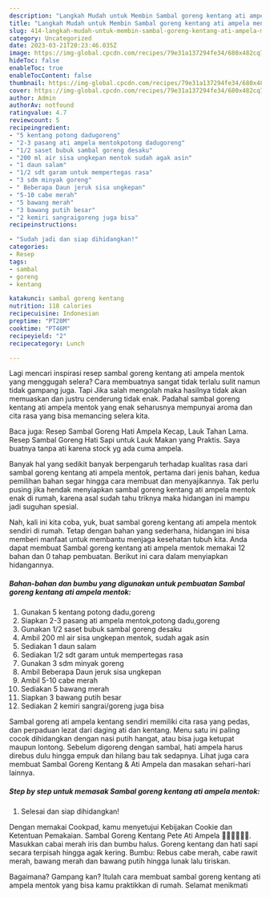 ```yaml
---
description: "Langkah Mudah untuk Membin Sambal goreng kentang ati ampela mentok yang Enak"
title: "Langkah Mudah untuk Membin Sambal goreng kentang ati ampela mentok yang Enak"
slug: 414-langkah-mudah-untuk-membin-sambal-goreng-kentang-ati-ampela-mentok-yang-enak
category: Uncategorized
date: 2023-03-21T20:23:46.035Z
image: https://img-global.cpcdn.com/recipes/79e31a137294fe34/680x482cq70/sambal-goreng-kentang-ati-ampela-mentok-foto-resep-utama.jpg
hideToc: false
enableToc: true
enableTocContent: false
thumbnail: https://img-global.cpcdn.com/recipes/79e31a137294fe34/680x482cq70/sambal-goreng-kentang-ati-ampela-mentok-foto-resep-utama.jpg
cover: https://img-global.cpcdn.com/recipes/79e31a137294fe34/680x482cq70/sambal-goreng-kentang-ati-ampela-mentok-foto-resep-utama.jpg
author: Admin
authorAv: notfound
ratingvalue: 4.7
reviewcount: 5
recipeingredient:
- "5 kentang potong dadugoreng"
- "2-3 pasang ati ampela mentokpotong dadugoreng"
- "1/2 saset bubuk sambal goreng desaku"
- "200 ml air sisa ungkepan mentok sudah agak asin"
- "1 daun salam"
- "1/2 sdt garam untuk mempertegas rasa"
- "3 sdm minyak goreng"
- " Beberapa Daun jeruk sisa ungkepan"
- "5-10 cabe merah"
- "5 bawang merah"
- "3 bawang putih besar"
- "2 kemiri sangraigoreng juga bisa"
recipeinstructions:

- "Sudah jadi dan siap dihidangkan!"
categories:
- Resep
tags:
- sambal
- goreng
- kentang

katakunci: sambal goreng kentang 
nutrition: 118 calories
recipecuisine: Indonesian
preptime: "PT20M"
cooktime: "PT46M"
recipeyield: "2"
recipecategory: Lunch

---
```



Lagi mencari inspirasi resep sambal goreng kentang ati ampela mentok yang menggugah selera? Cara membuatnya sangat tidak terlalu sulit namun tidak gampang juga. Tapi Jika salah mengolah maka hasilnya tidak akan memuaskan dan justru cenderung tidak enak. Padahal sambal goreng kentang ati ampela mentok yang enak seharusnya mempunyai aroma dan cita rasa yang bisa memancing selera kita.


Baca juga: Resep Sambal Goreng Hati Ampela Kecap, Lauk Tahan Lama. Resep Sambal Goreng Hati Sapi untuk Lauk Makan yang Praktis. Saya buatnya tanpa ati karena stock yg ada cuma ampela.

Banyak hal yang sedikit banyak berpengaruh terhadap kualitas rasa dari sambal goreng kentang ati ampela mentok, pertama dari jenis bahan, kedua pemilihan bahan segar hingga cara membuat dan menyajikannya. Tak perlu pusing jika hendak menyiapkan sambal goreng kentang ati ampela mentok enak di rumah, karena asal sudah tahu triknya maka hidangan ini mampu jadi suguhan spesial.


Nah, kali ini kita coba, yuk, buat sambal goreng kentang ati ampela mentok sendiri di rumah. Tetap dengan bahan yang sederhana, hidangan ini bisa memberi manfaat untuk membantu menjaga kesehatan tubuh kita. Anda dapat membuat Sambal goreng kentang ati ampela mentok memakai 12 bahan dan 0 tahap pembuatan. Berikut ini cara dalam menyiapkan hidangannya.

<!--inarticleads1-->

##### Bahan-bahan dan bumbu yang digunakan untuk pembuatan Sambal goreng kentang ati ampela mentok:

1. Gunakan 5 kentang potong dadu,goreng
1. Siapkan 2-3 pasang ati ampela mentok,potong dadu,goreng
1. Gunakan 1/2 saset bubuk sambal goreng desaku
1. Ambil 200 ml air sisa ungkepan mentok, sudah agak asin
1. Sediakan 1 daun salam
1. Sediakan 1/2 sdt garam untuk mempertegas rasa
1. Gunakan 3 sdm minyak goreng
1. Ambil  Beberapa Daun jeruk sisa ungkepan
1. Ambil 5-10 cabe merah
1. Sediakan 5 bawang merah
1. Siapkan 3 bawang putih besar
1. Sediakan 2 kemiri sangrai/goreng juga bisa


Sambal goreng ati ampela kentang sendiri memiliki cita rasa yang pedas, dan perpaduan lezat dari daging ati dan kentang. Menu satu ini paling cocok dihidangkan dengan nasi putih hangat, atau bisa juga ketupat maupun lontong. Sebelum digoreng dengan sambal, hati ampela harus direbus dulu hingga empuk dan hilang bau tak sedapnya. Lihat juga cara membuat Sambal Goreng Kentang &amp; Ati Ampela dan masakan sehari-hari lainnya. 

<!--inarticleads2-->

##### Step by step untuk memasak Sambal goreng kentang ati ampela mentok:


1. Selesai dan siap dihidangkan!

Dengan memakai Cookpad, kamu menyetujui Kebijakan Cookie dan Ketentuan Pemakaian. Sambal Goreng Kentang Pete Ati Ampela 👍🏼👍🏼👍🏼. Masukkan cabai merah iris dan bumbu halus. Goreng kentang dan hati sapi secara terpisah hingga agak kering. Bumbu: Rebus cabe merah, cabe rawit merah, bawang merah dan bawang putih hingga lunak lalu tiriskan. 

Bagaimana? Gampang kan? Itulah cara membuat sambal goreng kentang ati ampela mentok yang bisa kamu praktikkan di rumah. Selamat menikmati
